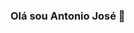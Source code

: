 ### Olá sou Antonio José 👋

<!--
**antoniojose2023/antoniojose2023** is a ✨ _special_ ✨ repository because its `README.md` (this file) appears on your GitHub profile.

Here are some ideas to get you started:

- 🔭 I’m currently working on ...
- 🌱 I’m currently learning ...
- 👯 I’m looking to collaborate on ...
- 🤔 I’m looking for help with ...
- 💬 Ask me about ...
- 📫 How to reach me: ...
- 😄 Pronouns: ...
- ⚡ Fun fact: ...
-->

<div>
<a href="https://github.com/antoniojose2023">
<img height="180em" src="https://github-readme-stats.vercel.app/api?username=antoniojose2023&show_icons=true&theme=dracula&include_all_commits />
<img height="180em" src="https://github-readme-stats.vercel.app/api/top-langs/?username=antoniojose2023&layout=compact&langs_count=7&theme=dra />
<\div>
